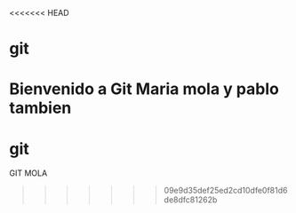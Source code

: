<<<<<<< HEAD
# git 
Bienvenido a Git
Maria mola y pablo tambien   
=======
# git

GIT MOLA 
>>>>>>> 09e9d35def25ed2cd10dfe0f81d6de8dfc81262b
